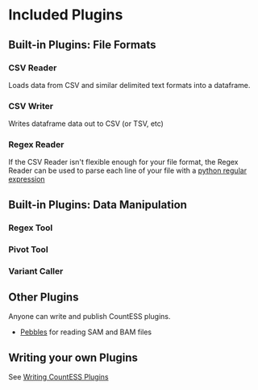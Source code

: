 # Included Plugins

## Built-in Plugins: File Formats

### CSV Reader

Loads data from CSV and similar delimited text formats into a dataframe.

### CSV Writer

Writes dataframe data out to CSV (or TSV, etc)

### Regex Reader

If the CSV Reader isn't flexible enough for your file format, the Regex
Reader can be used to parse each line of your file with a [python regular 
expression](https://docs.python.org/3/howto/regex.html#regex-howto)

## Built-in Plugins: Data Manipulation

### Regex Tool

### Pivot Tool

### Variant Caller


## Other Plugins

Anyone can write and publish CountESS plugins.

* [Pebbles](https://github.com/genomematt/pebbles/) for reading SAM and BAM files

## Writing your own Plugins

See [Writing CountESS Plugins](../writing-plugins/)
